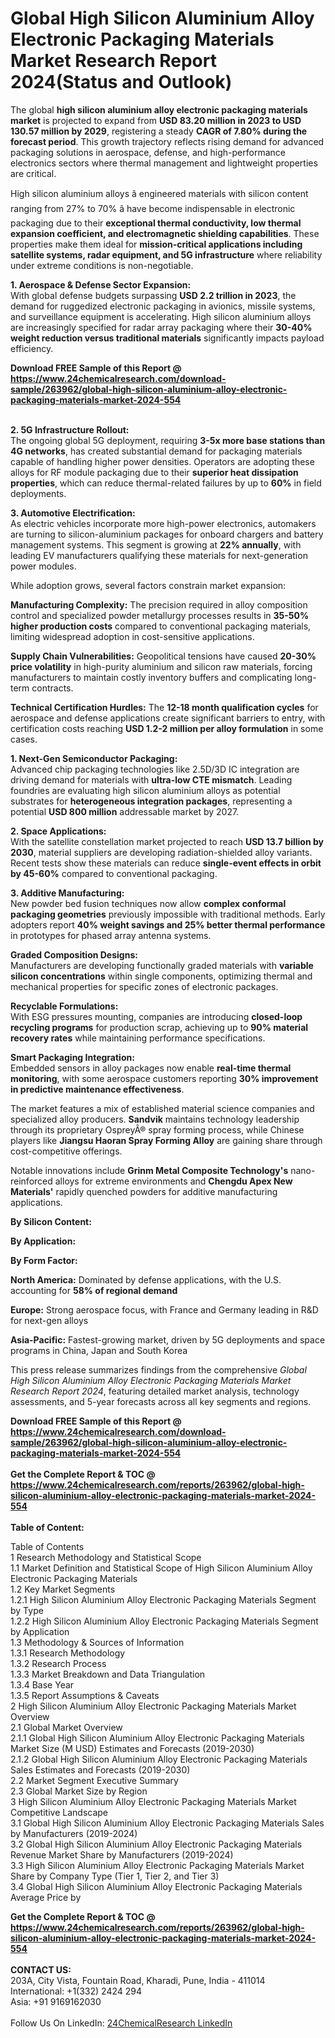 <h1>Global High Silicon Aluminium Alloy Electronic Packaging Materials Market Research Report 2024(Status and Outlook)</h1><p>The global <strong>high silicon aluminium alloy electronic packaging materials market</strong> is projected to expand from <strong>USD 83.20 million in 2023 to USD 130.57 million by 2029</strong>, registering a steady <strong>CAGR of 7.80% during the forecast period</strong>. This growth trajectory reflects rising demand for advanced packaging solutions in aerospace, defense, and high-performance electronics sectors where thermal management and lightweight properties are critical.</p><p>High silicon aluminium alloys â engineered materials with silicon content ranging from 27% to 70% â have become indispensable in electronic packaging due to their <strong>exceptional thermal conductivity, low thermal expansion coefficient, and electromagnetic shielding capabilities</strong>. These properties make them ideal for <strong>mission-critical applications including satellite systems, radar equipment, and 5G infrastructure</strong> where reliability under extreme conditions is non-negotiable.</p><p><strong>1. Aerospace &amp; Defense Sector Expansion:</strong><br>
With global defense budgets surpassing <strong>USD 2.2 trillion in 2023</strong>, the demand for ruggedized electronic packaging in avionics, missile systems, and surveillance equipment is accelerating. High silicon aluminium alloys are increasingly specified for radar array packaging where their <strong>30-40% weight reduction versus traditional materials</strong> significantly impacts payload efficiency.</p><div><b>Download FREE Sample of this Report @ 
            <a href="https://www.24chemicalresearch.com/download-sample/263962/global-high-silicon-aluminium-alloy-electronic-packaging-materials-market-2024-554">
            https://www.24chemicalresearch.com/download-sample/263962/global-high-silicon-aluminium-alloy-electronic-packaging-materials-market-2024-554</a></b></div><br><p><strong>2. 5G Infrastructure Rollout:</strong><br>
The ongoing global 5G deployment, requiring <strong>3-5x more base stations than 4G networks</strong>, has created substantial demand for packaging materials capable of handling higher power densities. Operators are adopting these alloys for RF module packaging due to their <strong>superior heat dissipation properties</strong>, which can reduce thermal-related failures by up to <strong>60%</strong> in field deployments.</p><p><strong>3. Automotive Electrification:</strong><br>
As electric vehicles incorporate more high-power electronics, automakers are turning to silicon-aluminium packages for onboard chargers and battery management systems. This segment is growing at <strong>22% annually</strong>, with leading EV manufacturers qualifying these materials for next-generation power modules.</p><p>While adoption grows, several factors constrain market expansion:</p><p><strong>Manufacturing Complexity:</strong> The precision required in alloy composition control and specialized powder metallurgy processes results in <strong>35-50% higher production costs</strong> compared to conventional packaging materials, limiting widespread adoption in cost-sensitive applications.</p><p><strong>Supply Chain Vulnerabilities:</strong> Geopolitical tensions have caused <strong>20-30% price volatility</strong> in high-purity aluminium and silicon raw materials, forcing manufacturers to maintain costly inventory buffers and complicating long-term contracts.</p><p><strong>Technical Certification Hurdles:</strong> The <strong>12-18 month qualification cycles</strong> for aerospace and defense applications create significant barriers to entry, with certification costs reaching <strong>USD 1.2-2 million per alloy formulation</strong> in some cases.</p><p><strong>1. Next-Gen Semiconductor Packaging:</strong><br>
Advanced chip packaging technologies like 2.5D/3D IC integration are driving demand for materials with <strong>ultra-low CTE mismatch</strong>. Leading foundries are evaluating high silicon aluminium alloys as potential substrates for <strong>heterogeneous integration packages</strong>, representing a potential <strong>USD 800 million</strong> addressable market by 2027.</p><p><strong>2. Space Applications:</strong><br>
With the satellite constellation market projected to reach <strong>USD 13.7 billion by 2030</strong>, material suppliers are developing radiation-shielded alloy variants. Recent tests show these materials can reduce <strong>single-event effects in orbit by 45-60%</strong> compared to conventional packaging.</p><p><strong>3. Additive Manufacturing:</strong><br>
New powder bed fusion techniques now allow <strong>complex conformal packaging geometries</strong> previously impossible with traditional methods. Early adopters report <strong>40% weight savings and 25% better thermal performance</strong> in prototypes for phased array antenna systems.</p><p><strong>Graded Composition Designs:</strong><br>
	Manufacturers are developing functionally graded materials with <strong>variable silicon concentrations</strong> within single components, optimizing thermal and mechanical properties for specific zones of electronic packages.</p><p><strong>Recyclable Formulations:</strong><br>
	With ESG pressures mounting, companies are introducing <strong>closed-loop recycling programs</strong> for production scrap, achieving up to <strong>90% material recovery rates</strong> while maintaining performance specifications.</p><p><strong>Smart Packaging Integration:</strong><br>
	Embedded sensors in alloy packages now enable <strong>real-time thermal monitoring</strong>, with some aerospace customers reporting <strong>30% improvement in predictive maintenance effectiveness</strong>.</p><p>The market features a mix of established material science companies and specialized alloy producers. <strong>Sandvik</strong> maintains technology leadership through its proprietary OspreyÂ® spray forming process, while Chinese players like <strong>Jiangsu Haoran Spray Forming Alloy</strong> are gaining share through cost-competitive offerings.</p><p>Notable innovations include <strong>Grinm Metal Composite Technology's</strong> nano-reinforced alloys for extreme environments and <strong>Chengdu Apex New Materials'</strong> rapidly quenched powders for additive manufacturing applications.</p><p><strong>By Silicon Content:</strong></p><p><strong>By Application:</strong></p><p><strong>By Form Factor:</strong></p><p><strong>North America:</strong> Dominated by defense applications, with the U.S. accounting for <strong>58% of regional demand</strong></p><p><strong>Europe:</strong> Strong aerospace focus, with France and Germany leading in R&amp;D for next-gen alloys</p><p><strong>Asia-Pacific:</strong> Fastest-growing market, driven by 5G deployments and space programs in China, Japan and South Korea</p><p>This press release summarizes findings from the comprehensive <em>Global High Silicon Aluminium Alloy Electronic Packaging Materials Market Research Report 2024</em>, featuring detailed market analysis, technology assessments, and 5-year forecasts across all key segments and regions.</p><div><b>Download FREE Sample of this Report @ 
            <a href="https://www.24chemicalresearch.com/download-sample/263962/global-high-silicon-aluminium-alloy-electronic-packaging-materials-market-2024-554">
            https://www.24chemicalresearch.com/download-sample/263962/global-high-silicon-aluminium-alloy-electronic-packaging-materials-market-2024-554</a></b></div><br><div><b>Get the Complete Report & TOC @ 
            <a href="https://www.24chemicalresearch.com/reports/263962/global-high-silicon-aluminium-alloy-electronic-packaging-materials-market-2024-554">
            https://www.24chemicalresearch.com/reports/263962/global-high-silicon-aluminium-alloy-electronic-packaging-materials-market-2024-554</a></b></div><br>
            <b>Table of Content:</b><p>Table of Contents<br />
1 Research Methodology and Statistical Scope<br />
1.1 Market Definition and Statistical Scope of High Silicon Aluminium Alloy Electronic Packaging Materials<br />
1.2 Key Market Segments<br />
1.2.1 High Silicon Aluminium Alloy Electronic Packaging Materials Segment by Type<br />
1.2.2 High Silicon Aluminium Alloy Electronic Packaging Materials Segment by Application<br />
1.3 Methodology & Sources of Information<br />
1.3.1 Research Methodology<br />
1.3.2 Research Process<br />
1.3.3 Market Breakdown and Data Triangulation<br />
1.3.4 Base Year<br />
1.3.5 Report Assumptions & Caveats<br />
2 High Silicon Aluminium Alloy Electronic Packaging Materials Market Overview<br />
2.1 Global Market Overview<br />
2.1.1 Global High Silicon Aluminium Alloy Electronic Packaging Materials Market Size (M USD) Estimates and Forecasts (2019-2030)<br />
2.1.2 Global High Silicon Aluminium Alloy Electronic Packaging Materials Sales Estimates and Forecasts (2019-2030)<br />
2.2 Market Segment Executive Summary<br />
2.3 Global Market Size by Region<br />
3 High Silicon Aluminium Alloy Electronic Packaging Materials Market Competitive Landscape<br />
3.1 Global High Silicon Aluminium Alloy Electronic Packaging Materials Sales by Manufacturers (2019-2024)<br />
3.2 Global High Silicon Aluminium Alloy Electronic Packaging Materials Revenue Market Share by Manufacturers (2019-2024)<br />
3.3 High Silicon Aluminium Alloy Electronic Packaging Materials Market Share by Company Type (Tier 1, Tier 2, and Tier 3)<br />
3.4 Global High Silicon Aluminium Alloy Electronic Packaging Materials Average Price by </p><div><b>Get the Complete Report & TOC @ 
            <a href="https://www.24chemicalresearch.com/reports/263962/global-high-silicon-aluminium-alloy-electronic-packaging-materials-market-2024-554">
            https://www.24chemicalresearch.com/reports/263962/global-high-silicon-aluminium-alloy-electronic-packaging-materials-market-2024-554</a></b></div><br><b>CONTACT US:</b><br>
            203A, City Vista, Fountain Road, Kharadi, Pune, India - 411014<br>
            International: +1(332) 2424 294<br>
            Asia: +91 9169162030 <br><br>
            Follow Us On LinkedIn: <a href="https://www.linkedin.com/company/24chemicalresearch/">24ChemicalResearch LinkedIn</a>